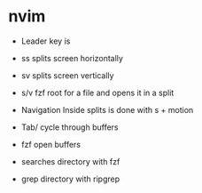 nvim
====

* Leader key is <space>

* ss splits screen horizontally
* sv splits screen vertically
* <leader>s/v fzf root for a file and opens it in a split
* Navigation Inside splits is done with s + motion 
* <leader>Tab/<leader><S-Tab> cycle through buffers
* <leader><Enter> fzf open buffers
* <C-p> searches directory with fzf
* <C-s> grep directory with ripgrep 

